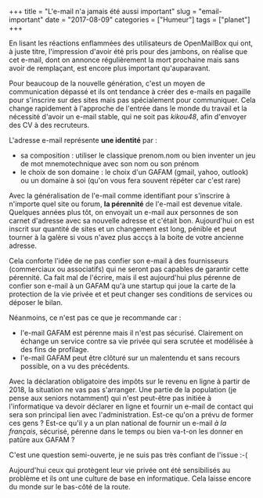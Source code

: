 +++
title = "L'e-mail n'a jamais été aussi important"
slug = "email-important"
date = "2017-08-09"
categories = ["Humeur"]
tags = ["planet"]
+++

En lisant les réactions enflammées des utilisateurs de OpenMailBox qui ont, à
juste titre, l'impression d'avoir été pris pour des jambons, on réalise que cet
e-mail, dont on annonce régulièrement la mort prochaine mais sans avoir de
remplaçant, est encore plus important qu'auparavant.

Pour beaucoup de la nouvelle génération, c'est un moyen de communication dépassé
et ils ont tendance à créer des e-mails en pagaille pour s'inscrire sur des
sites mais pas spécialement pour communiquer. Cela change rapidement à
l'approche de l'entrée dans le monde du travail et la nécessité d'avoir un
e-mail stable, qui ne soit pas *kikou48*, afin d'envoyer des CV à des recruteurs.

L'adresse e-mail représente **une identité** par :

- sa composition : utiliser le classique prenom.nom ou bien inventer un jeu de mot mnemotechnique avec son nom ou son prénom
- le choix de son domaine : le choix d'un GAFAM (gmail, yahoo, outlook) ou un domaine à soi (qu'on vous fera souvent répéter car c'est rare)

Avec la généralisation de l'e-mail comme identifiant pour s'inscrire à n'importe
quel site ou forum, **la pérennité** de l'e-mail est devenue vitale. Quelques
années plus tôt, on envoyait un e-mail aux personnes de son carnet d'adresse
avec sa nouvelle adresse et c'était bon. Aujourd'hui on est inscrit sur quantité
de sites et un changement est long, pénible et peut tourner à la galère si vous
n'avez plus accçs à la boite de votre ancienne adresse.

Cela conforte l'idée de ne pas confier son e-mail à des fournisseurs
(commerciaux ou associatifs) qui ne seront pas capables de garantir cette
pérennité. Ca fait mal de l'écrire, mais il est aujourd'hui plus pérenne de
confier son e-mail à un GAFAM qu'à une startup qui joue la carte de la
protection de la vie privée et et peut changer ses conditions de services ou
déposer le bilan.

Néanmoins, ce n'est pas ce que je recommande car :

- l'e-mail GAFAM est pérenne mais il n'est pas sécurisé. Clairement on échange un service contre sa vie privée qui sera scrutée et modélisée à des fins de profilage.
- l'e-mail GAFAM peut être clôturé sur un malentendu et sans recours possible, on a vu des précédents.

Avec la déclaration obligatoire des impôts sur le revenu en ligne à partir de
2018, la situation ne vas pas s'arranger. Une partie de la population (je pense
aux seniors notamment) qui n'est peut-être pas initiée à l'informatique va
devoir déclarer en ligne et fournir un e-mail de contact qui sera son principal
lien avec l'administration. Est-ce qu'on a prévu de former ces gens ? Est-ce
qu'il y a un plan national de fournir un e-mail *à la français*, sécurisé,
pérenne dans le temps ou bien va-t-on les donner en patûre aux GAFAM ?

C'est une question semi-ouverte, je ne suis pas très confiant de l'issue :-(

Aujourd'hui ceux qui protègent leur vie privée ont été sensibilisés au problème
et ils ont une culture de base en informatique. Cela laisse encore du monde sur
le bas-côté de la route.
